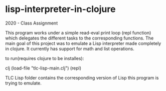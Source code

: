 # lisp-interpreter-in-clojure

2020 - Class Assignment

This program works under a simple read-eval print loop (repl function) which delegates the different tasks to the corresponding functions. The main goal of this project was to emulate a Lisp interpreter made completely in clojure. It currently has support for math and list operations.

to run(requires clojure to be installes):

clj
(load-file "tlc-lisp-main.clj")
(repl)

TLC Lisp folder contains the corresponding version of Lisp this program is trying to emulate.
